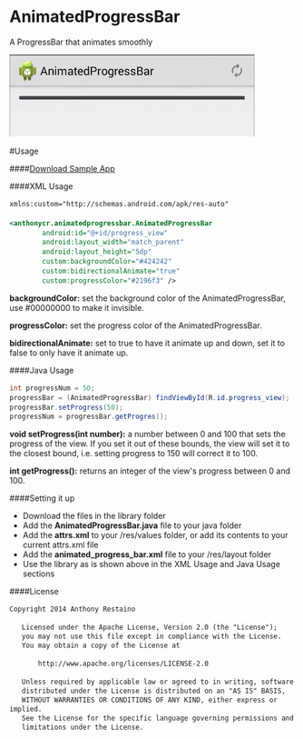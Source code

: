 AnimatedProgressBar
===================
A ProgressBar that animates smoothly

![](animation.gif)

#Usage

####[Download Sample App](https://github.com/anthonycr/AnimatedProgressBar/releases/download/1.0.0/release.apk)

####XML Usage
```XML
xmlns:custom="http://schemas.android.com/apk/res-auto"

<anthonycr.animatedprogressbar.AnimatedProgressBar
        android:id="@+id/progress_view"
        android:layout_width="match_parent"
        android:layout_height="5dp"
        custom:backgroundColor="#424242"
        custom:bidirectionalAnimate="true"
        custom:progressColor="#2196f3" />
```

**backgroundColor:** set the background color of the AnimatedProgressBar, use #00000000 to make it invisible.

**progressColor:** set the progress color of the AnimatedProgressBar.

**bidirectionalAnimate:** set to true to have it animate up and down, set it to false to only have it animate up.

####Java Usage
```Java
int progressNum = 50;
progressBar = (AnimatedProgressBar) findViewById(R.id.progress_view);
progressBar.setProgress(50);
progressNum = progressBar.getProgres();
```

**void setProgress(int number):** a number between 0 and 100 that sets the progress of the view. If you set it out of these bounds, the view will set it to the closest bound, i.e. setting progress to 150 will correct it to 100.

**int getProgress():** returns an integer of the view's progress between 0 and 100.

####Setting it up

* Download the files in the library folder
* Add the **AnimatedProgressBar.java** file to your java folder
* Add the **attrs.xml** to your /res/values folder, or add its contents to your current attrs.xml file
* Add the **animated_progress_bar.xml** file to your /res/layout folder
* Use the library as is shown above in the XML Usage and Java Usage sections

####License

```
Copyright 2014 Anthony Restaino

   Licensed under the Apache License, Version 2.0 (the "License");
   you may not use this file except in compliance with the License.
   You may obtain a copy of the License at

       http://www.apache.org/licenses/LICENSE-2.0

   Unless required by applicable law or agreed to in writing, software
   distributed under the License is distributed on an "AS IS" BASIS,
   WITHOUT WARRANTIES OR CONDITIONS OF ANY KIND, either express or implied.
   See the License for the specific language governing permissions and
   limitations under the License.
   ```

